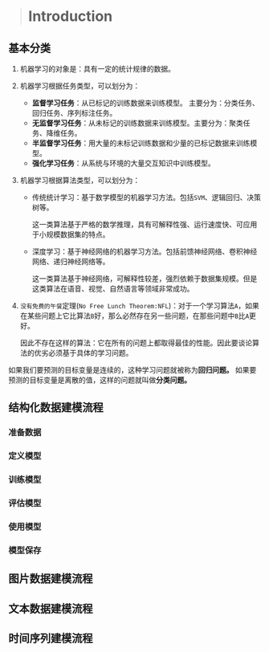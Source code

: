 > # Introduction

## 基本分类

1. 机器学习的对象是：具有一定的统计规律的数据。

2. 机器学习根据任务类型，可以划分为：

   - **监督学习任务**：从已标记的训练数据来训练模型。 主要分为：分类任务、回归任务、序列标注任务。
   - **无监督学习任务**：从未标记的训练数据来训练模型。主要分为：聚类任务、降维任务。
   - **半监督学习任务**：用大量的未标记训练数据和少量的已标记数据来训练模型。
   - **强化学习任务**：从系统与环境的大量交互知识中训练模型。

3. 机器学习根据算法类型，可以划分为：

   - 传统统计学习：基于数学模型的机器学习方法。包括`SVM`、逻辑回归、决策树等。

     这一类算法基于严格的数学推理，具有可解释性强、运行速度快、可应用于小规模数据集的特点。

   - 深度学习：基于神经网络的机器学习方法。包括前馈神经网络、卷积神经网络、递归神经网络等。

     这一类算法基于神经网络，可解释性较差，强烈依赖于数据集规模。但是这类算法在语音、视觉、自然语言等领域非常成功。

4. `没有免费的午餐`定理(`No Free Lunch Theorem:NFL`)：对于一个学习算法`A`，如果在某些问题上它比算法`B`好，那么必然存在另一些问题，在那些问题中`B`比`A`更好。

   因此不存在这样的算法：它在所有的问题上都取得最佳的性能。因此要谈论算法的优劣必须基于具体的学习问题。

如果我们要预测的目标变量是连续的，这种学习问题就被称为**回归问题。** 如果要预测的目标变量是离散的值，这样的问题就叫做**分类问题。**

## 结构化数据建模流程

### 准备数据
### 定义模型
### 训练模型
### 评估模型
### 使用模型
### 模型保存



## 图片数据建模流程



## 文本数据建模流程



## 时间序列建模流程





